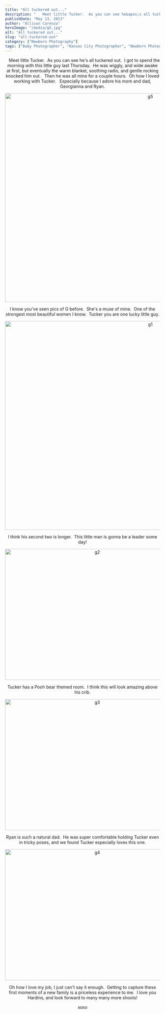 ```yaml
---
title: "All tuckered out..."
description: "   Meet little Tucker.  As you can see he&apos;s all tuckered out.  I got to spend the morning with this "
publishDate: "May 13, 2013"
author: "Allison Carenza"
heroImage: "/media/g5.jpg"
alt: "All tuckered out..."
slug: "all-tuckered-out"
category: ["Newborn Photography"]
tags: ["Baby Photographer", "Kansas City Photographer", "Newborn Photography", "Newborn Pictures"]
---
```


<p style="text-align: center;">
<p style="text-align: center;">
<p style="text-align: center;">
<p style="text-align: center;">
<p style="text-align: center;">
<p style="text-align: center;">
<p style="text-align: center;">   Meet little Tucker.  As you can see he&apos;s all tuckered out.  I got to spend the morning with this little guy last Thursday.  He was wiggly, and wide awake at first, but eventually the warm blanket, soothing radio, and gentle rocking knocked him out.   Then he was all mine for a couple hours.  Oh how I loved working with Tucker.   Especially because I adore his mom and dad, Georgianna and Ryan.</p>
<p style="text-align: center;"><img class="aligncenter size-full wp-image-4842" alt="g5" src="/media/g5.jpg" width="930" height="680" srcset="/media/g5.jpg 930w, /media/g5-300x219.jpg 300w, /media/g5-768x562.jpg 768w" sizes="(max-width: 930px) 100vw, 930px" /></p>
<p style="text-align: center;">I know you&apos;ve seen pics of G before.  She&apos;s a muse of mine.  One of the strongest most beautiful women I know.  Tucker you are one lucky little guy.</p>
<p style="text-align: center;">
<p style="text-align: center;">
<p style="text-align: center;">
<p style="text-align: center;">
<p style="text-align: center;">
<p style="text-align: center;">
<p style="text-align: center;">
<p style="text-align: center;">
<p style="text-align: center;">
<p style="text-align: center;">
<p style="text-align: center;"><img class="aligncenter size-full wp-image-4838" alt="g1" src="/media/g1.jpg" width="930" height="680" srcset="/media/g1.jpg 930w, /media/g1-300x219.jpg 300w, /media/g1-768x562.jpg 768w" sizes="(max-width: 930px) 100vw, 930px" /></p>
<p style="text-align: center;">I think his second two is longer.  This little man is gonna be a leader some day!</p>
<p style="text-align: center;"><img class="aligncenter size-large wp-image-4839" alt="g2" src="/media/g2.jpg" width="584" height="427" srcset="/media/g2.jpg 930w, /media/g2-300x219.jpg 300w, /media/g2-768x562.jpg 768w" sizes="(max-width: 584px) 100vw, 584px" /></p>
<p style="text-align: center;">Tucker has a Pooh bear themed room.  I think this will look amazing above his crib.</p>
<p style="text-align: center;"><img class="aligncenter size-large wp-image-4840" alt="g3" src="/media/g3.jpg" width="584" height="427" srcset="/media/g3.jpg 930w, /media/g3-300x219.jpg 300w, /media/g3-768x562.jpg 768w" sizes="(max-width: 584px) 100vw, 584px" /></p>
<p style="text-align: center;">Ryan is such a natural dad.  He was super comfortable holding Tucker even in tricky poses, and we found Tucker especially loves this one.</p>
<p style="text-align: center;"><img class="aligncenter size-large wp-image-4841" alt="g4" src="/media/g4.jpg" width="584" height="427" srcset="/media/g4.jpg 930w, /media/g4-300x219.jpg 300w, /media/g4-768x562.jpg 768w" sizes="(max-width: 584px) 100vw, 584px" /></p>
<p style="text-align: center;">Oh how I love my job, I just can&apos;t say it enough.  Getting to capture these first moments of a new family is a priceless experience to me.  I love you Hardins, and look forward to many many more shoots!</p>
<p style="text-align: center;">xoxo</p>

